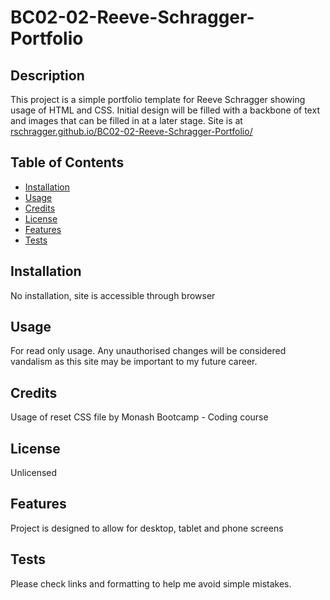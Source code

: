 # BC02-02-Reeve-Schragger-Portfolio

## Description

This project is a simple portfolio template for Reeve Schragger showing usage of HTML and CSS.
Initial design will be filled with a backbone of text and images that can be filled in at a later stage.
Site is at [rschragger.github.io/BC02-02-Reeve-Schragger-Portfolio/](https://rschragger.github.io/BC02-02-Reeve-Schragger-Portfolio/)

## Table of Contents 

- [Installation](#installation)
- [Usage](#usage)
- [Credits](#credits)
- [License](#license)
- [Features](#Features)
- [Tests](#tests)


## Installation

No installation, site is accessible through browser

## Usage

For read only usage. Any unauthorised changes will be considered vandalism as this site may be important to my future career.

## Credits

Usage of reset CSS file by Monash Bootcamp - Coding course

## License

Unlicensed


## Features

Project is designed to allow for desktop, tablet and phone screens


## Tests

Please check links and formatting to help me avoid simple mistakes.
